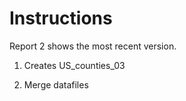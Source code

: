 ﻿# Instructions
 
 Report 2 shows the most recent version. 
 
1. Creates US_counties_03

2. Merge datafiles
